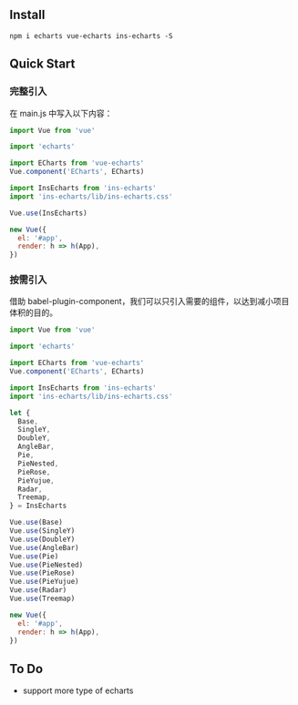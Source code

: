 ## Install

```
npm i echarts vue-echarts ins-echarts -S
```

## Quick Start

### 完整引入

在 main.js 中写入以下内容：

```javascript
import Vue from 'vue'

import 'echarts'

import ECharts from 'vue-echarts'
Vue.component('ECharts', ECharts)

import InsEcharts from 'ins-echarts'
import 'ins-echarts/lib/ins-echarts.css'

Vue.use(InsEcharts)

new Vue({
  el: '#app',
  render: h => h(App),
})
```

### 按需引入

借助 babel-plugin-component，我们可以只引入需要的组件，以达到减小项目体积的目的。

```javascript
import Vue from 'vue'

import 'echarts'

import ECharts from 'vue-echarts'
Vue.component('ECharts', ECharts)

import InsEcharts from 'ins-echarts'
import 'ins-echarts/lib/ins-echarts.css'

let {
  Base,
  SingleY,
  DoubleY,
  AngleBar,
  Pie,
  PieNested,
  PieRose,
  PieYujue,
  Radar,
  Treemap,
} = InsEcharts

Vue.use(Base)
Vue.use(SingleY)
Vue.use(DoubleY)
Vue.use(AngleBar)
Vue.use(Pie)
Vue.use(PieNested)
Vue.use(PieRose)
Vue.use(PieYujue)
Vue.use(Radar)
Vue.use(Treemap)

new Vue({
  el: '#app',
  render: h => h(App),
})
```

## To Do

- support more type of echarts
